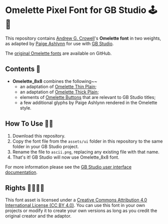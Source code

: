 # Omelette Pixel Font for GB Studio 🕹📝

This repository contains [Andrew G. Crowell](https://github.com/Bananattack/)'s **Omelette font** in two weights,
as adapted by [Paige Ashlynn](https://github.com/mxashlynn) for use with [GB Studio](https://github.com/chrismaltby/gb-studio/).

The [original Omelette fonts](https://github.com/Bananattack/omelette_font) are available on GitHub.

## Contents 📂

- **Omelette_8x8** combines the following~~
    - an adaptation of [Omelette Thin Plain](https://github.com/Bananattack/omelette_font/blob/master/assets/png_rgb_magenta/om_thin_plain_rgb_magenta.png);
    - an adaptation of [Omelette Thick Plain](https://github.com/Bananattack/omelette_font/blob/master/assets/png_rgb_magenta/om_thick_plain_rgb_magenta.png);
    - elements of [Omelette Buttons](https://github.com/Bananattack/omelette_font/blob/master/assets/png_rgb_magenta/om_buttons_plain_rgb_magenta.png) that are relevant to GB Studio titles;
    - a few additional glyphs by Paige Ashlynn rendered in the Omelette style.

## How To Use 👩‍🔬

1. Download this repository.
2. Copy the font file from the `assets/ui` folder in this repository to the same folder in your GB Studio project.
3. Rename the file to `ascii.png`, replacing any existing file with that name.
4. That's it!  GB Studio will now use Omelette_8x8 font.

For more information please see the [GB Studio user interface documentation](https://www.gbstudio.dev/docs/ui-elements/).

## Rights 🏳️‍🌈🏳️‍⚧️

This font asset is licensed under a [Creative Commons Attribution 4.0 International License (CC BY 4.0)](https://creativecommons.org/licenses/by/4.0/).
You can use this font in your own projects or modify it to create your own versions as long as you credit the original creator and the adaptor.
